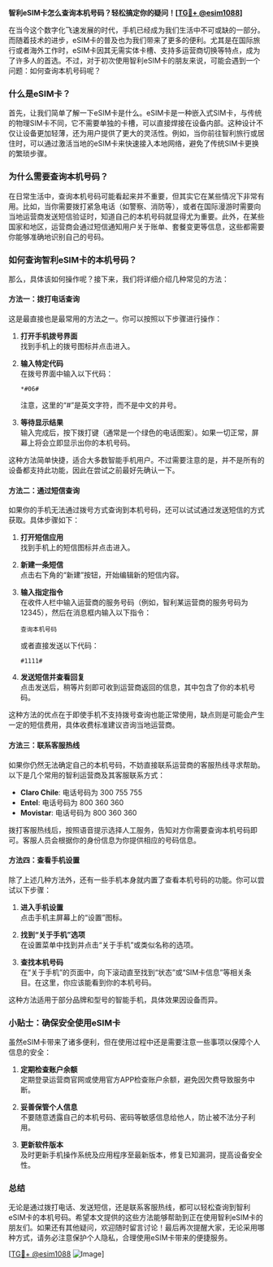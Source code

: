 **智利eSIM卡怎么查询本机号码？轻松搞定你的疑问！[[TG💪+ @esim1088](https://t.me/s/esim1088)]**

在当今这个数字化飞速发展的时代，手机已经成为我们生活中不可或缺的一部分。而随着技术的进步，eSIM卡的普及也为我们带来了更多的便利。尤其是在国际旅行或者海外工作时，eSIM卡因其无需实体卡槽、支持多运营商切换等特点，成为了许多人的首选。不过，对于初次使用智利eSIM卡的朋友来说，可能会遇到一个问题：如何查询本机号码呢？

### 什么是eSIM卡？

首先，让我们简单了解一下eSIM卡是什么。eSIM卡是一种嵌入式SIM卡，与传统的物理SIM卡不同，它不需要单独的卡槽，可以直接焊接在设备内部。这种设计不仅让设备更加轻薄，还为用户提供了更大的灵活性。例如，当你前往智利旅行或居住时，可以通过激活当地的eSIM卡来快速接入本地网络，避免了传统SIM卡更换的繁琐步骤。

### 为什么需要查询本机号码？

在日常生活中，查询本机号码可能看起来并不重要，但其实它在某些情况下非常有用。比如，当你需要拨打紧急电话（如警察、消防等），或者在国际漫游时需要向当地运营商发送短信验证时，知道自己的本机号码就显得尤为重要。此外，在某些国家和地区，运营商会通过短信通知用户关于账单、套餐变更等信息，这些都需要你能够准确地识别自己的号码。

### 如何查询智利eSIM卡的本机号码？

那么，具体该如何操作呢？接下来，我们将详细介绍几种常见的方法：

#### 方法一：拨打电话查询

这是最直接也是最常用的方法之一。你可以按照以下步骤进行操作：

1. **打开手机拨号界面**  
   找到手机上的拨号图标并点击进入。

2. **输入特定代码**  
   在拨号界面中输入以下代码：
   ```
   *#06#
   ```
   注意，这里的“#”是英文字符，而不是中文的井号。

3. **等待显示结果**  
   输入完成后，按下拨打键（通常是一个绿色的电话图案）。如果一切正常，屏幕上将会立即显示出你的本机号码。

这种方法简单快捷，适合大多数智能手机用户。不过需要注意的是，并不是所有的设备都支持此功能，因此在尝试之前最好先确认一下。

#### 方法二：通过短信查询

如果你的手机无法通过拨号方式查询到本机号码，还可以试试通过发送短信的方式获取。具体步骤如下：

1. **打开短信应用**  
   找到手机上的短信图标并点击进入。

2. **新建一条短信**  
   点击右下角的“新建”按钮，开始编辑新的短信内容。

3. **输入指定指令**  
   在收件人栏中输入运营商的服务号码（例如，智利某运营商的服务号码为12345），然后在消息框内输入以下指令：
   ```
   查询本机号码
   ```
   或者直接发送以下代码：
   ```
   #1111#
   ```

4. **发送短信并查看回复**  
   点击发送后，稍等片刻即可收到运营商返回的信息，其中包含了你的本机号码。

这种方法的优点在于即使手机不支持拨号查询也能正常使用，缺点则是可能会产生一定的短信费用，具体收费标准建议咨询当地运营商。

#### 方法三：联系客服热线

如果你仍然无法确定自己的本机号码，不妨直接联系运营商的客服热线寻求帮助。以下是几个常用的智利运营商及其客服联系方式：

- **Claro Chile**: 电话号码为 300 755 755  
- **Entel**: 电话号码为 800 360 360  
- **Movistar**: 电话号码为 800 360 360  

拨打客服热线后，按照语音提示选择人工服务，告知对方你需要查询本机号码即可。客服人员会根据你的身份信息为你提供相应的号码信息。

#### 方法四：查看手机设置

除了上述几种方法外，还有一些手机本身就内置了查看本机号码的功能。你可以尝试以下步骤：

1. **进入手机设置**  
   点击手机主屏幕上的“设置”图标。

2. **找到“关于手机”选项**  
   在设置菜单中找到并点击“关于手机”或类似名称的选项。

3. **查找本机号码**  
   在“关于手机”的页面中，向下滚动直至找到“状态”或“SIM卡信息”等相关条目。在这里，你应该能看到你的本机号码。

这种方法适用于部分品牌和型号的智能手机，具体效果因设备而异。

### 小贴士：确保安全使用eSIM卡

虽然eSIM卡带来了诸多便利，但在使用过程中还是需要注意一些事项以保障个人信息的安全：

1. **定期检查账户余额**  
   定期登录运营商官网或使用官方APP检查账户余额，避免因欠费导致服务中断。

2. **妥善保管个人信息**  
   不要随意透露自己的本机号码、密码等敏感信息给他人，防止被不法分子利用。

3. **更新软件版本**  
   及时更新手机操作系统及应用程序至最新版本，修复已知漏洞，提高设备安全性。

### 总结

无论是通过拨打电话、发送短信，还是联系客服热线，都可以轻松查询到智利eSIM卡的本机号码。希望本文提供的这些方法能够帮助到正在使用智利eSIM卡的朋友们。如果还有其他疑问，欢迎随时留言讨论！最后再次提醒大家，无论采用哪种方式，请务必注意保护个人隐私，合理使用eSIM卡带来的便捷服务。

[[TG💪+ @esim1088](https://t.me/s/esim1088) ![Image](https://i.postimg.cc/4NQfJmqS/Snipaste-2025-05-13-00-14-12.png)]
